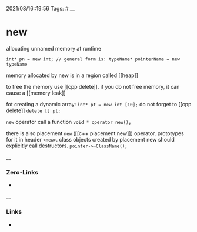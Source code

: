 2021/08/16::19:56
Tags: #
__
# new
allocating unnamed memory at runtime

`int* pn = new int; // general form is: typeName* pointerName = new typeName`

memory allocated by new is in a region called [[heap]]

to free the memory use [[cpp delete]]. if you do not free memory, it can cause a [[memory leak]]

fot creating a dynamic array:
`int* pt = new int [10];`
do not forget to [[cpp delete]]
`delete [] pt;`

`new` operator call a function `void * operator new();`

there is also placement `new` ([[c++ placement new]]) operator. prototypes for it in header `<new>`.
class objects created by placement new should explicitly call destructors.
`pointer->~ClassName();`


__
### Zero-Links
-
__
### Links
-